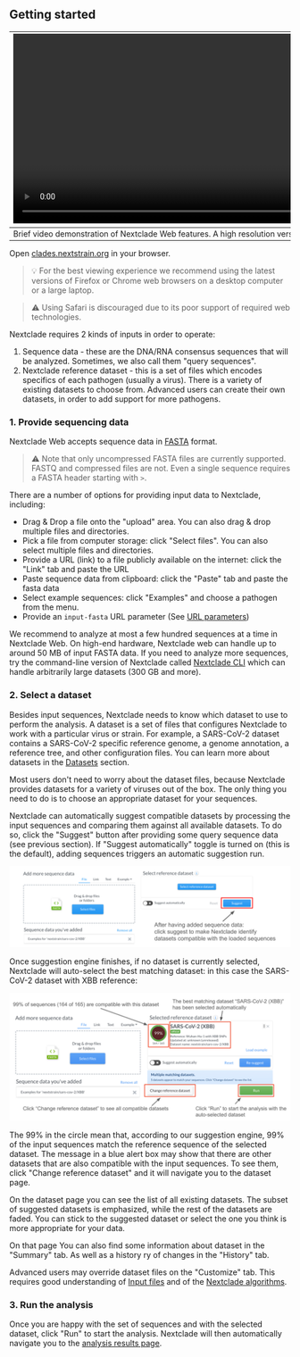 ## Getting started

| <video controls autoplay loop muted src="https://github.com/nextstrain/nextclade/assets/9403403/9bf0bab5-b7ee-4161-96a6-23e76ddb56b4" width="680"></video>                                                                  |
| --------------------------------------------------------------------------------------------------------------------------------------------------------------------------------------------------------------------------- |
| Brief video demonstration of Nextclade Web features. A high resolution version is available <a target="_blank" href="https://github.com/nextstrain/nextclade/assets/9403403/9bf0bab5-b7ee-4161-96a6-23e76ddb56b4">here</a>. |

Open [clades.nextstrain.org](https://clades.nextstrain.org) in your browser.

> 💡 For the best viewing experience we recommend using the latest versions of Firefox or Chrome web browsers on a desktop computer or a large laptop.

> ⚠️ Using Safari is discouraged due to its poor support of required web technologies.

Nextclade requires 2 kinds of inputs in order to operate:

1. Sequence data - these are the DNA/RNA consensus sequences that will be analyzed. Sometimes, we also call them "query sequences".
2. Nextclade reference dataset - this is a set of files which encodes specifics of each pathogen (usually a virus). There is a variety of existing datasets to choose from. Advanced users can create their own datasets, in order to add support for more pathogens.

### 1. Provide sequencing data

Nextclade Web accepts sequence data in [FASTA](https://en.wikipedia.org/wiki/FASTA_format) format.

> ⚠️ Note that only uncompressed FASTA files are currently supported. FASTQ and compressed files are not. Even a single sequence requires a FASTA header starting with `>`.

There are a number of options for providing input data to Nextclade, including:

- Drag & Drop a file onto the "upload" area. You can also drag & drop multiple files and directories.
- Pick a file from computer storage: click "Select files". You can also select multiple files and directories.
- Provide a URL (link) to a file publicly available on the internet: click the "Link" tab and paste the URL
- Paste sequence data from clipboard: click the "Paste" tab and paste the fasta data
- Select example sequences: click "Examples" and choose a pathogen from the menu.
- Provide an `input-fasta` URL parameter (See [URL parameters](./url-parameters))

We recommend to analyze at most a few hundred sequences at a time in Nextclade Web. On high-end hardware, Nextclade web can handle up to around 50 MB of input FASTA data. If you need to analyze more sequences, try the command-line version of Nextclade called [Nextclade CLI](../nextclade-cli) which can handle arbitrarily large datasets (300 GB and more).

### 2. Select a dataset

Besides input sequences, Nextclade needs to know which dataset to use to perform the analysis. A dataset is a set of files that configures Nextclade to work with a particular virus or strain. For example, a SARS-CoV-2 dataset contains a SARS-CoV-2 specific reference genome, a genome annotation, a reference tree, and other configuration files. You can learn more about datasets in the [Datasets](../datasets) section.

Most users don't need to worry about the dataset files, because Nextclade provides datasets for a variety of viruses out of the box. The only thing you need to do is to choose an appropriate dataset for your sequences.

Nextclade can automatically suggest compatible datasets by processing the input sequences and comparing them against all available datasets. To do so, click the "Suggest" button after providing some query sequence data (see previous section). If "Suggest automatically" toggle is turned on (this is the default), adding sequences triggers an automatic suggestion run.

![Auto-suggest datasets](../assets/web_show-example.png)

Once suggestion engine finishes, if no dataset is currently selected, Nextclade will auto-select the best matching dataset: in this case the SARS-CoV-2 dataset with XBB reference:

![Auto-suggest result](../assets/web_autosuggest-result.png)

The 99% in the circle mean that, according to our suggestion engine, 99% of the input sequences match the reference sequence of the selected dataset. The message in a blue alert box may show that there are other datasets that are also compatible with the input sequences. To see them, click "Change reference dataset" and it will navigate you to the dataset page.

On the dataset page you can see the list of all existing datasets. The subset of suggested datasets is emphasized, while the rest of the datasets are faded. You can stick to the suggested dataset or select the one you think is more appropriate for your data.

On that page You can also find some information about dataset in the "Summary" tab. As well as a history ry of changes in the "History" tab.

Advanced users may override dataset files on the "Customize" tab. This requires good understanding of [Input files](../input-files) and of the [Nextclade algorithms](../algorithm).

### 3. Run the analysis

Once you are happy with the set of sequences and with the selected dataset, click "Run" to start the analysis. Nextclade will then automatically navigate you to the [analysis results page](analysis-results-table).
